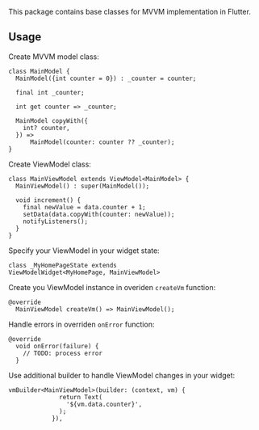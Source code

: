 
This package contains base classes for MVVM implementation in Flutter. 



## Usage

Create MVVM model class:

```
class MainModel {
  MainModel({int counter = 0}) : _counter = counter;

  final int _counter;

  int get counter => _counter;

  MainModel copyWith({
    int? counter,
  }) =>
      MainModel(counter: counter ?? _counter);
}
```

Create ViewModel class:

```
class MainViewModel extends ViewModel<MainModel> {
  MainViewModel() : super(MainModel());

  void increment() {
    final newValue = data.counter + 1;
    setData(data.copyWith(counter: newValue));
    notifyListeners();
  }
}
```

Specify your ViewModel in your widget state:

```
class _MyHomePageState extends 
ViewModelWidget<MyHomePage, MainViewModel>
```

Create you ViewModel instance in overiden `createVm` function:

```
@override
  MainViewModel createVm() => MainViewModel();
```

Handle errors in overriden `onError` function:

```
@override
  void onError(failure) {
    // TODO: process error
  }
```

Use additional builder to handle ViewModel changes in your widget:

```
vmBuilder<MainViewModel>(builder: (context, vm) {
              return Text(
                '${vm.data.counter}',
              );
            }),
```



